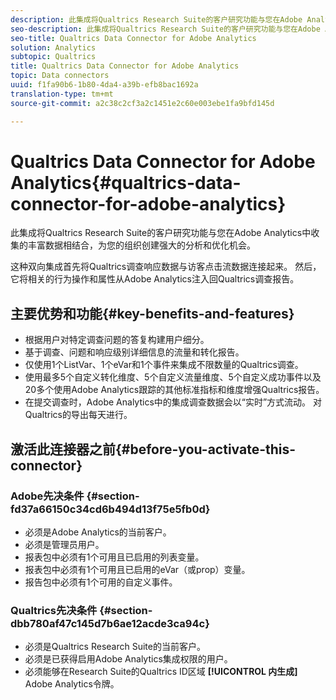 ```yaml
---
description: 此集成将Qualtrics Research Suite的客户研究功能与您在Adobe Analytics中收集的丰富数据相结合，为您的组织创建强大的分析和优化机会。
seo-description: 此集成将Qualtrics Research Suite的客户研究功能与您在Adobe Analytics中收集的丰富数据相结合，为您的组织创建强大的分析和优化机会。
seo-title: Qualtrics Data Connector for Adobe Analytics
solution: Analytics
subtopic: Qualtrics
title: Qualtrics Data Connector for Adobe Analytics
topic: Data connectors
uuid: f1fa90b6-1b80-4da4-a39b-efb8bac1692a
translation-type: tm+mt
source-git-commit: a2c38c2cf3a2c1451e2c60e003ebe1fa9bfd145d

---
```



# Qualtrics Data Connector for Adobe Analytics{#qualtrics-data-connector-for-adobe-analytics}

此集成将Qualtrics Research Suite的客户研究功能与您在Adobe Analytics中收集的丰富数据相结合，为您的组织创建强大的分析和优化机会。

这种双向集成首先将Qualtrics调查响应数据与访客点击流数据连接起来。 然后，它将相关的行为操作和属性从Adobe Analytics注入回Qualtrics调查报告。

## 主要优势和功能{#key-benefits-and-features}

* 根据用户对特定调查问题的答复构建用户细分。
* 基于调查、问题和响应级别详细信息的流量和转化报告。
* 仅使用1个ListVar、1个eVar和1个事件来集成不限数量的Qualtrics调查。
* 使用最多5个自定义转化维度、5个自定义流量维度、5个自定义成功事件以及20多个使用Adobe Analytics跟踪的其他标准指标和维度增强Qualtrics报告。
* 在提交调查时，Adobe Analytics中的集成调查数据会以“实时”方式流动。 对Qualtrics的导出每天进行。

## 激活此连接器之前{#before-you-activate-this-connector}

### Adobe先决条件 {#section-fd37a66150c34cd6b494d13f75e5fb0d}

* 必须是Adobe Analytics的当前客户。
* 必须是管理员用户。
* 报表包中必须有1个可用且已启用的列表变量。
* 报表包中必须有1个可用且已启用的eVar（或prop）变量。
* 报告包中必须有1个可用的自定义事件。

### Qualtrics先决条件 {#section-dbb780af47c145d7b6ae12acde3ca94c}

* 必须是Qualtrics Research Suite的当前客户。
* 必须是已获得启用Adobe Analytics集成权限的用户。
* 必须能够在Research Suite的Qualtrics ID区域 **[!UICONTROL 内生成]** Adobe Analytics令牌。